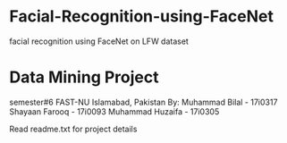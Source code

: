 # Facial-Recognition-using-FaceNet
facial recognition using FaceNet on LFW dataset

# Data Mining Project
semester#6 FAST-NU Islamabad, Pakistan
By:
Muhammad Bilal - 17i0317
Shayaan Farooq - 17i0093
Muhammad Huzaifa - 17i0305

Read readme.txt for project details

